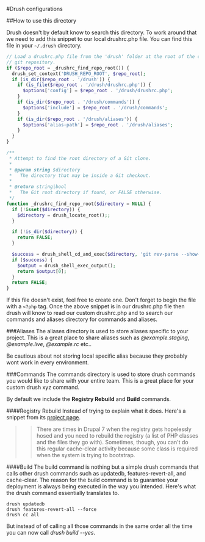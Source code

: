 #Drush configurations

##How to use this directory

Drush doesn't by default know to search this directory. To work around that we need
to add this snippet to our local drushrc.php file. You can find this file in your `~/.drush` directory.

```php
// Load a drushrc.php file from the 'drush' folder at the root of the current
// git repository.
if ($repo_root = _drushrc_find_repo_root()) {
  drush_set_context('DRUSH_REPO_ROOT', $repo_root);
  if (is_dir($repo_root . '/drush')) {
    if (is_file($repo_root . '/drush/drushrc.php')) {
      $options['config'] = $repo_root . '/drush/drushrc.php';
    }
    if (is_dir($repo_root . '/drush/commands')) {
      $options['include'] = $repo_root . '/drush/commands';
    }
    if (is_dir($repo_root . '/drush/aliases')) {
      $options['alias-path'] = $repo_root . '/drush/aliases';
    }
  }
}

/**
 * Attempt to find the root directory of a Git clone.
 *
 * @param string $directory
 *   The directory that may be inside a Git checkout.
 *
 * @return string|bool
 *   The Git root directory if found, or FALSE otherwise.
 */
function _drushrc_find_repo_root($directory = NULL) {
  if (!isset($directory)) {
    $directory = drush_locate_root();;
  }

  if (!is_dir($directory)) {
    return FALSE;
  }

  $success = drush_shell_cd_and_exec($directory, 'git rev-parse --show-toplevel 2> ' . drush_bit_bucket());
  if ($success) {
    $output = drush_shell_exec_output();
    return $output[0];
  }
  return FALSE;
}
```

If this file doesn't exist, feel free to create one.
Don't forget to begin the file with a `<?php` tag.
Once the above snippet is in our drushrc.php file then drush will know to read our
custom drushrc.php and to search our commands and aliases directory for commands
and aliases.

###Aliases
The aliases directory is used to store aliases specific to your project. This is a great
place to share aliases such as _@example.staging_, _@example.live_, _@example.rc_ etc..

Be cautious about not storing local specific alias because they probably wont work in
every environment.

###Commands
The commands directory is used to store drush commands you would like to share
with your entire team. This is a great place for your custom drush xyz command.

By default we include the __Registry Rebuild__ and __Build__ commands.

####Registry Rebuild
Instead of trying to explain what it does. Here's a snippet from its [project
page](http://drupal.org/project/registry_rebuild).

>>There are times in Drupal 7 when the registry gets hopelessly hosed and you need to rebuild the registry
 (a list of PHP classes and the files they go with). Sometimes, though, you can't do this regular
 cache-clear activity because some class is required when the system is trying to bootstrap.

####Build
The build command is nothing but a simple drush commands that calls other drush commands
such as updatedb, features-revert-all, and cache-clear. The reason for the build command
is to guarantee your deployment is always being executed in the way you intended. Here's
what the drush command essentially translates to.

    drush updatedb
    drush features-revert-all --force
    drush cc all

But instead of of calling all those commands in the same order all the time you can now
call _drush build --yes_.

